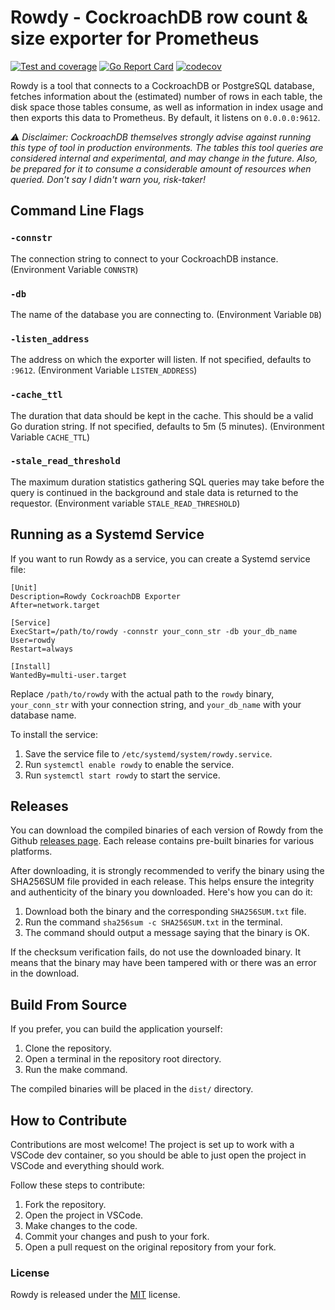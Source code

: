 # Rowdy - CockroachDB row count & size exporter for Prometheus

[![Test and coverage](https://github.com/madworx/rowdy-crdb-exporter/actions/workflows/test.yml/badge.svg)](https://github.com/madworx/rowdy-crdb-exporter/actions/workflows/test.yml)
[![Go Report Card](https://goreportcard.com/badge/github.com/madworx/rowdy-crdb-exporter)](https://goreportcard.com/report/github.com/madworx/rowdy-crdb-exporter)
[![codecov](https://codecov.io/gh/madworx/rowdy-crdb-exporter/branch/main/graph/badge.svg?token=4EMXW0RRKU)](https://codecov.io/gh/madworx/rowdy-crdb-exporter)

Rowdy is a tool that connects to a CockroachDB or PostgreSQL database, fetches information about the (estimated) number of rows in each table, the disk space those tables consume, as well as information in index usage and then exports this data to Prometheus. By default, it listens on `0.0.0.0:9612`.

*⚠️ Disclaimer: CockroachDB themselves strongly advise against running this type of tool in production environments. The tables this tool queries are considered internal and experimental, and may change in the future. Also, be prepared for it to consume a considerable amount of resources when queried. Don't say I didn't warn you, risk-taker!*

## Command Line Flags

### `-connstr`

The connection string to connect to your CockroachDB instance.  (Environment Variable `CONNSTR`)

### `-db`

The name of the database you are connecting to. (Environment Variable `DB`)

### `-listen_address`

The address on which the exporter will listen. If not specified, defaults to `:9612`.  (Environment Variable `LISTEN_ADDRESS`)

### `-cache_ttl`

The duration that data should be kept in the cache. This should be a valid Go duration string. If not specified, defaults to 5m (5 minutes). (Environment Variable `CACHE_TTL`)

### `-stale_read_threshold`

The maximum duration statistics gathering SQL queries may take before the query is continued in the background and stale data is returned to the requestor. (Environment variable `STALE_READ_THRESHOLD`)

## Running as a Systemd Service

If you want to run Rowdy as a service, you can create a Systemd service file:

```
[Unit]
Description=Rowdy CockroachDB Exporter
After=network.target

[Service]
ExecStart=/path/to/rowdy -connstr your_conn_str -db your_db_name
User=rowdy
Restart=always

[Install]
WantedBy=multi-user.target
```

Replace `/path/to/rowdy` with the actual path to the `rowdy` binary,
`your_conn_str` with your connection string, and `your_db_name` with your database name.

To install the service:

1. Save the service file to `/etc/systemd/system/rowdy.service`.
2. Run `systemctl enable rowdy` to enable the service.
3. Run `systemctl start rowdy` to start the service.

## Releases

You can download the compiled binaries of each version of Rowdy from the Github [releases page](https://github.com/madworx/rowdy-crdb-exporter/releases/). Each release contains pre-built binaries for various platforms.

After downloading, it is strongly recommended to verify the binary using the SHA256SUM file provided in each release. This helps ensure the integrity and authenticity of the binary you downloaded. Here's how you can do it:

1. Download both the binary and the corresponding `SHA256SUM.txt` file.
2. Run the command `sha256sum -c SHA256SUM.txt` in the terminal.
3. The command should output a message saying that the binary is OK.

If the checksum verification fails, do not use the downloaded binary. It means that the binary may have been tampered with or there was an error in the download.

## Build From Source

If you prefer, you can build the application yourself:

1. Clone the repository.
2. Open a terminal in the repository root directory.
3. Run the make command.

The compiled binaries will be placed in the `dist/` directory.

## How to Contribute

Contributions are most welcome! The project is set up to work with a VSCode dev container, so you should be able to just open the project in VSCode and everything should work.

Follow these steps to contribute:

1. Fork the repository.
2. Open the project in VSCode.
3. Make changes to the code.
4. Commit your changes and push to your fork.
5. Open a pull request on the original repository from your fork.

### License

Rowdy is released under the [MIT](LICENSE) license.